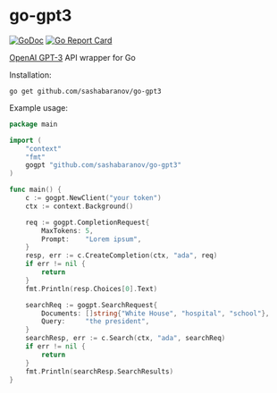 # go-gpt3
[![GoDoc](http://img.shields.io/badge/GoDoc-Reference-blue.svg)](https://godoc.org/github.com/sashabaranov/go-gpt3)
[![Go Report Card](https://goreportcard.com/badge/github.com/sashabaranov/go-gpt3)](https://goreportcard.com/report/github.com/sashabaranov/go-gpt3)


[OpenAI GPT-3](https://beta.openai.com/) API wrapper for Go

Installation:
```
go get github.com/sashabaranov/go-gpt3
```


Example usage:

```go
package main

import (
	"context"
	"fmt"
	gogpt "github.com/sashabaranov/go-gpt3"
)

func main() {
	c := gogpt.NewClient("your token")
	ctx := context.Background()

	req := gogpt.CompletionRequest{
		MaxTokens: 5,
		Prompt:    "Lorem ipsum",
	}
	resp, err := c.CreateCompletion(ctx, "ada", req)
	if err != nil {
		return
	}
	fmt.Println(resp.Choices[0].Text)

	searchReq := gogpt.SearchRequest{
		Documents: []string{"White House", "hospital", "school"},
		Query:     "the president",
	}
	searchResp, err := c.Search(ctx, "ada", searchReq)
	if err != nil {
		return
	}
	fmt.Println(searchResp.SearchResults)
}
```
